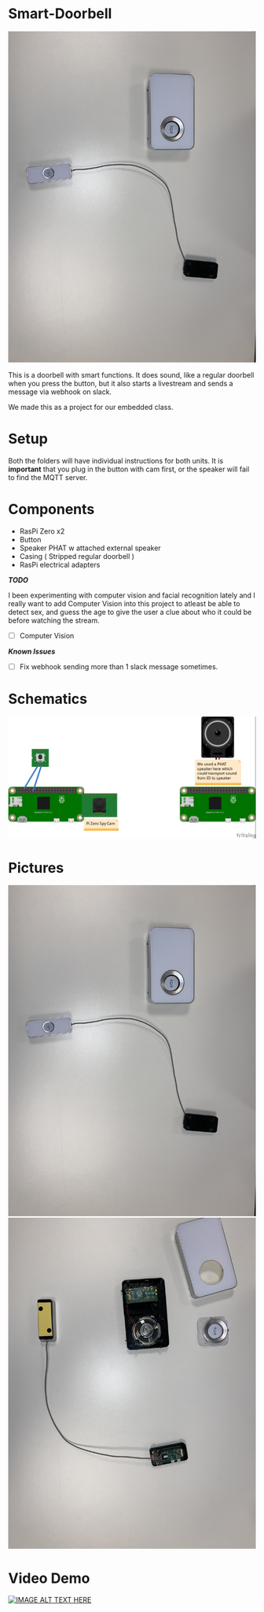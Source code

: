 # Smart-Doorbell

![alt text](https://github.com/C-HGP/Smart-Doorbell/blob/master/Pictures/IMG_0334.jpg)

This is a doorbell with smart functions.
It does sound, like a regular doorbell when you press the button, but it also starts a livestream and sends a message via webhook on slack.

We made this as a project for our embedded class.

# Setup #
Both the folders will have individual instructions for both units.
It is **important** that you plug in the button with cam first, or the speaker will fail to find the MQTT server. 

# Components # 
* RasPi Zero x2
* Button
* Speaker PHAT w attached external speaker
* Casing ( Stripped regular doorbell ) 
* RasPi electrical adapters 

***TODO***

I been experimenting with computer vision and facial recognition lately and I really want to add Computer Vision into this project to atleast be able to detect sex, and guess the age to give the user a clue about who it could be before watching the stream. 
- [ ] Computer Vision

***Known Issues***
- [ ] Fix webhook sending more than 1 slack message sometimes. 

# Schematics #
![alt text](https://github.com/C-HGP/Smart-Doorbell/blob/master/Pictures/Fritzing.jpg)

# Pictures # 
![alt text](https://github.com/C-HGP/Smart-Doorbell/blob/master/Pictures/IMG_0334.jpg)
![alt text](https://github.com/C-HGP/Smart-Doorbell/blob/master/Pictures/IMG_0335.jpg)

# Video Demo # 
[![IMAGE ALT TEXT HERE](http://img.youtube.com/vi/kSxJwWPEe6g/0.jpg)](http://www.youtube.com/watch?v=kSxJwWPEe6g)
